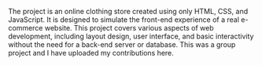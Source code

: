 The project is an online clothing store created using only HTML, CSS, and JavaScript. It is designed to simulate the front-end experience of a real e-commerce website. This project covers various aspects of web development, including layout design, user interface, and basic interactivity without the need for a back-end server or database. This was a group project and I have uploaded my contributions here.
